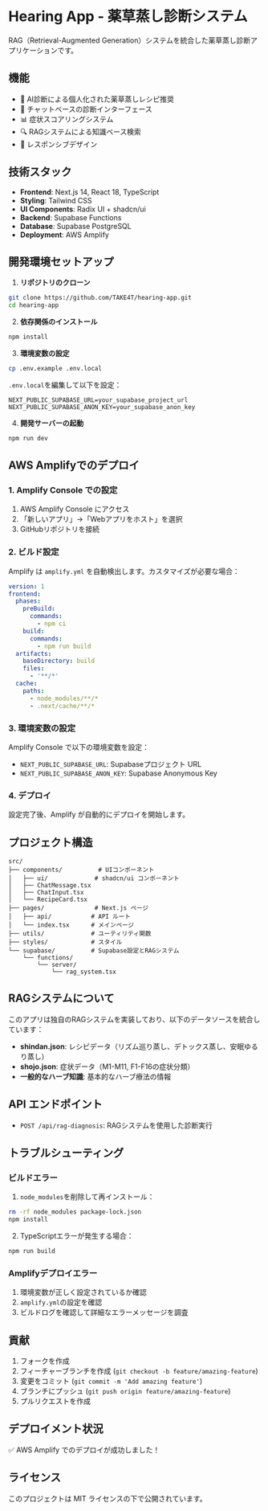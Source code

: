 # Hearing App - 薬草蒸し診断システム

RAG（Retrieval-Augmented Generation）システムを統合した薬草蒸し診断アプリケーションです。

## 機能

- 🌿 AI診断による個人化された薬草蒸しレシピ推奨
- 💬 チャットベースの診断インターフェース
- 📊 症状スコアリングシステム
- 🔍 RAGシステムによる知識ベース検索
- 📱 レスポンシブデザイン

## 技術スタック

- **Frontend**: Next.js 14, React 18, TypeScript
- **Styling**: Tailwind CSS
- **UI Components**: Radix UI + shadcn/ui
- **Backend**: Supabase Functions
- **Database**: Supabase PostgreSQL
- **Deployment**: AWS Amplify

## 開発環境セットアップ

1. **リポジトリのクローン**
```bash
git clone https://github.com/TAKE4T/hearing-app.git
cd hearing-app
```

2. **依存関係のインストール**
```bash
npm install
```

3. **環境変数の設定**
```bash
cp .env.example .env.local
```

`.env.local`を編集して以下を設定：
```env
NEXT_PUBLIC_SUPABASE_URL=your_supabase_project_url
NEXT_PUBLIC_SUPABASE_ANON_KEY=your_supabase_anon_key
```

4. **開発サーバーの起動**
```bash
npm run dev
```

## AWS Amplifyでのデプロイ

### 1. Amplify Console での設定

1. AWS Amplify Console にアクセス
2. 「新しいアプリ」→「Webアプリをホスト」を選択
3. GitHubリポジトリを接続

### 2. ビルド設定

Amplify は `amplify.yml` を自動検出します。カスタマイズが必要な場合：

```yaml
version: 1
frontend:
  phases:
    preBuild:
      commands:
        - npm ci
    build:
      commands:
        - npm run build
  artifacts:
    baseDirectory: build
    files:
      - '**/*'
  cache:
    paths:
      - node_modules/**/*
      - .next/cache/**/*
```

### 3. 環境変数の設定

Amplify Console で以下の環境変数を設定：

- `NEXT_PUBLIC_SUPABASE_URL`: Supabaseプロジェクト URL
- `NEXT_PUBLIC_SUPABASE_ANON_KEY`: Supabase Anonymous Key

### 4. デプロイ

設定完了後、Amplify が自動的にデプロイを開始します。

## プロジェクト構造

```
src/
├── components/          # UIコンポーネント
│   ├── ui/             # shadcn/ui コンポーネント
│   ├── ChatMessage.tsx
│   ├── ChatInput.tsx
│   └── RecipeCard.tsx
├── pages/              # Next.js ページ
│   ├── api/           # API ルート
│   └── index.tsx      # メインページ
├── utils/             # ユーティリティ関数
├── styles/            # スタイル
└── supabase/          # Supabase設定とRAGシステム
    └── functions/
        └── server/
            └── rag_system.tsx
```

## RAGシステムについて

このアプリは独自のRAGシステムを実装しており、以下のデータソースを統合しています：

- **shindan.json**: レシピデータ（リズム巡り蒸し、デトックス蒸し、安眠ゆるり蒸し）
- **shojo.json**: 症状データ（M1-M11, F1-F16の症状分類）
- **一般的なハーブ知識**: 基本的なハーブ療法の情報

## API エンドポイント

- `POST /api/rag-diagnosis`: RAGシステムを使用した診断実行

## トラブルシューティング

### ビルドエラー

1. `node_modules`を削除して再インストール：
```bash
rm -rf node_modules package-lock.json
npm install
```

2. TypeScriptエラーが発生する場合：
```bash
npm run build
```

### Amplifyデプロイエラー

1. 環境変数が正しく設定されているか確認
2. `amplify.yml`の設定を確認
3. ビルドログを確認して詳細なエラーメッセージを調査

## 貢献

1. フォークを作成
2. フィーチャーブランチを作成 (`git checkout -b feature/amazing-feature`)
3. 変更をコミット (`git commit -m 'Add amazing feature'`)
4. ブランチにプッシュ (`git push origin feature/amazing-feature`)
5. プルリクエストを作成

## デプロイメント状況

✅ AWS Amplify でのデプロイが成功しました！

## ライセンス

このプロジェクトは MIT ライセンスの下で公開されています。